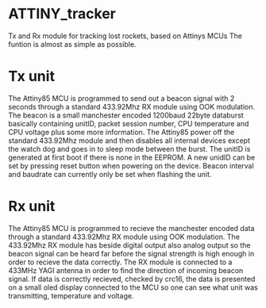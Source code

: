 # ATTINY_tracker
Tx and Rx module for tracking lost rockets, based on Attinys MCUs
The funtion is almost as simple as possible.

# Tx unit
The Attiny85 MCU is programmed to send out a beacon signal with 2 seconds through a standard 433.92Mhz RX module using OOK modulation.
The beacon is a small manchester encoded 1200baud 22byte databurst basically containing unitID, packet session number, CPU temperature and CPU voltage plus some more information. The Attiny85 power off the standard 433.92Mhz module and then disables all internal devices except the watch dog and goes in to sleep mode between the burst. The unitID is generated at first boot if there is none in the EEPROM. A new unidID can be set by pressing reset button when powering on the device. Beacon interval and baudrate can currently only be set when flashing the unit.

# Rx unit
The Attiny85 MCU is programmed to recieve the manchester encoded data through a standard 433.92Mhz RX module using OOK modulation.
The 433.92Mhz RX module has beside digital output also analog output so the beacon signal can be heard far before the signal strength is high enough in order to recieve the data correctly. The RX module is connected to a 433MHz YAGI antenna in order to find the direction of incoming beacon signal.
If data is correctly recieved, checked by crc16, the data is presented on a small oled display connected to the MCU so one can see what unit was transmitting, temperature and voltage.
